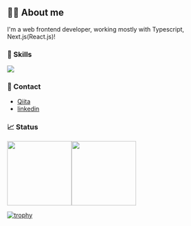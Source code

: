## 💁‍♂️ About me
I'm a web frontend developer, working mostly with Typescript, Next.js(React.js)!

### 🚀 Skills
<p dir="auto">
  <a href="https://skillicons.dev">
    <img src="https://skillicons.dev/icons?i=ts,js,wordpress,nodejs,html,css,sass,tailwind,react,nextjs,express,docker,aws,graphql,mysql,postgres,prisma,cloudflare,mongodb,supabase,jest,npm,yarn,bun,webpack&perline=10" />
  </a>
</p>

### 📩 Contact
- [Qiita](https://qiita.com/Kang-Yuchan)
- [linkedin](https://www.linkedin.com/in/yuchan-kang-149a30178/)

### 📈 Status
<div style="display: flex; align-items: center;">
  <img src="https://github-readme-stats.vercel.app/api/top-langs/?username=Kang-Yuchan&count_private=true&layout=compact&theme=tokyonight" height="150px" />
  <img src="https://github-readme-stats.vercel.app/api?username=Kang-Yuchan&count_private=true&show_icons=true&show_icons=true&theme=tokyonight" height="150px" />
</div>

[![trophy](https://github-profile-trophy.vercel.app/?username=Kang-Yuchan&theme=onedark&column=7)](https://github.com/ryo-ma/github-profile-trophy)
